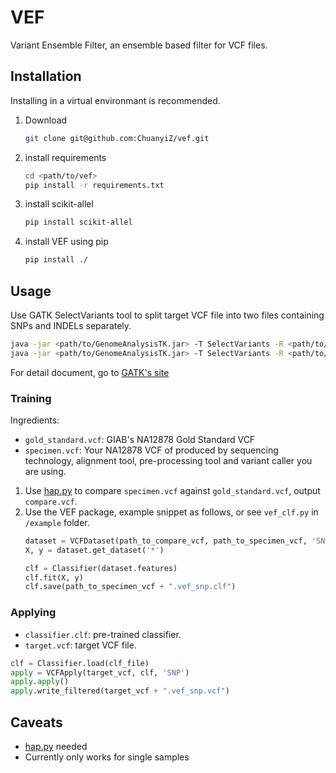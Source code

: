 # VEF

Variant Ensemble Filter, an ensemble based filter for VCF files.

## Installation

Installing in a virtual environmant is recommended.

1. Download
    ```bash
    git clone git@github.com:ChuanyiZ/vef.git
    ```
2. install requirements
    ```bash
    cd <path/to/vef>
    pip install -r requirements.txt
    ```
3. install scikit-allel
    ```bash
    pip install scikit-allel
    ```
4. install VEF using pip
    ```bash
    pip install ./
    ```

## Usage

Use GATK SelectVariants tool to split target VCF file into two files containing SNPs and INDELs separately.

```bash
java -jar <path/to/GenomeAnalysisTK.jar> -T SelectVariants -R <path/to/human_g1k_v37.fasta> -V <path/to/target/vcf> -selectType SNP -o output.snp.vcf
java -jar <path/to/GenomeAnalysisTK.jar> -T SelectVariants -R <path/to/human_g1k_v37.fasta> -V <path/to/target/vcf> -selectType INDEL -o output.indel.vcf
```

For detail document, go to [GATK's site](https://software.broadinstitute.org/gatk/documentation/tooldocs/3.8-0/org_broadinstitute_gatk_tools_walkers_variantutils_SelectVariants.php)

### Training

Ingredients:

- `gold_standard.vcf`: GIAB's NA12878 Gold Standard VCF
- `specimen.vcf`: Your NA12878 VCF of produced by sequencing technology, alignment tool, pre-processing tool and variant caller you are using.

1. Use [hap.py](https://github.com/Illumina/hap.py) to compare `specimen.vcf` against `gold_standard.vcf`, output `compare.vcf`.
2. Use the VEF package, example snippet as follows, or see `vef_clf.py` in `/example` folder.
    ```python
    dataset = VCFDataset(path_to_compare_vcf, path_to_specimen_vcf, 'SNP')
    X, y = dataset.get_dataset('*')

    clf = Classifier(dataset.features)
    clf.fit(X, y)
    clf.save(path_to_specimen_vcf + ".vef_snp.clf")
    ```

### Applying

- `classifier.clf`: pre-trained classifier.
- `target.vcf`: target VCF file.

```python
clf = Classifier.load(clf_file)
apply = VCFApply(target_vcf, clf, 'SNP')
apply.apply()
apply.write_filtered(target_vcf + ".vef_snp.vcf")
```

## Caveats

- [hap.py](https://github.com/Illumina/hap.py) needed
- Currently only works for single samples

